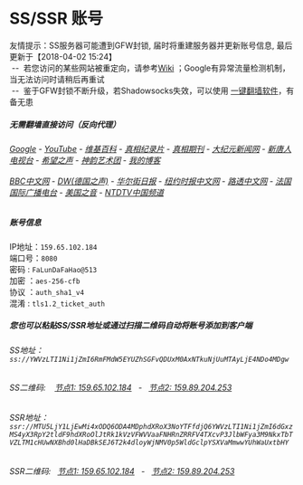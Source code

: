 # SS/SSR 账号 

友情提示：SS服务器可能遭到GFW封锁, 届时将重建服务器并更新账号信息, 最后更新于【2018-04-02 15:24】
<br/>&nbsp;--&nbsp; 若您访问的某些网站被重定向，请参考[Wiki](https://github.com/gfw-breaker/ssr-accounts/wiki) ；Google有异常流量检测机制，当无法访问时请稍后再重试
<br/>&nbsp;--&nbsp; 鉴于GFW封锁不断升级，若Shadowsocks失效，可以使用 [一键翻墙软件](https://gfw-breaker.github.io/fq.html)，有备无患

#####  无需翻墙直接访问（反向代理）
######  [Google](http://144.202.111.234:8888/search?q=425事件) - [YouTube](http://144.202.111.234:8700/results?search_query=425事件) - [维基百科](http://144.202.111.234:8100/wiki/喬高-麥塔斯調查報告) - [真相纪录片](http://144.202.111.234/videos) - [真相期刊](http://144.202.111.234:8300/display.aspx?category_id=3&zhuanti_id=2) - [大纪元新闻网](http://144.202.111.234) - [新唐人电视台](http://144.202.111.234:8088) - [希望之声](http://144.202.111.234:8200) - [神韵艺术团](http://144.202.111.234:8088/xtr/gb/prog673.html) - [我的博客](http://144.202.111.234:10000/)<br/> <br/> [BBC中文网](http://144.202.111.234:9100/zhongwen) - [DW(德国之声)](http://144.202.111.234:9200/zh/在线报导/s-9058?&zhongwen=simp) - [华尔街日报](http://144.202.111.234:9300) - [纽约时报中文网](http://144.202.111.234:9400) - [路透中文网](http://144.202.111.234:9500/) - [法国国际广播电台](http://144.202.111.234:9600/) - [美国之音](http://144.202.111.234:9700/) - [NTDTV中国频道](http://144.202.111.234/videos/tv.html)



##### 账号信息
IP地址：`159.65.102.184`  
端口号：`8080`  
密码  : `FaLunDaFaHao@513`  
加密  ：`aes-256-cfb`  
协议  ：`auth_sha1_v4`  
混淆  : `tls1.2_ticket_auth`  

##### 您也可以粘贴SS/SSR地址或通过扫描二维码自动将账号添加到客户端

######  SS地址： `ss://YWVzLTI1Ni1jZmI6RmFMdW5EYUZhSGFvQDUxM0AxNTkuNjUuMTAyLjE4NDo4MDgw`   
######  SS二维码: &nbsp;&nbsp; <a href="http://159.65.102.184/info/ss.html" target="_blank">节点1: 159.65.102.184</a> &nbsp;&nbsp;-&nbsp;&nbsp; <a href="http://159.89.204.253/info/ss.html" target="_blank">节点2: 159.89.204.253</a>

######  SSR地址： `ssr://MTU5LjY1LjEwMi4xODQ6ODA4MDphdXRoX3NoYTFfdjQ6YWVzLTI1Ni1jZmI6dGxzMS4yX3RpY2tldF9hdXRoOlJtRk1kVzVFWVVaaFNHRnZRRFV4TXcvP3JlbWFya3M9NkxTbTVZLTM1cHUwNXBhd0lHaDBkSEJ6T2k4dloyWjNMV0p5WldGclpYSXVaMmwwYUhWaUxtbHY`     
######  SSR二维码: &nbsp;&nbsp;<a href="http://159.65.102.184/info/ssr.html" target="_blank">节点1: 159.65.102.184</a> &nbsp;&nbsp;-&nbsp;&nbsp; <a href="http://159.89.204.253/info/ssr.html" target="_blank">节点2: 159.89.204.253</a>


